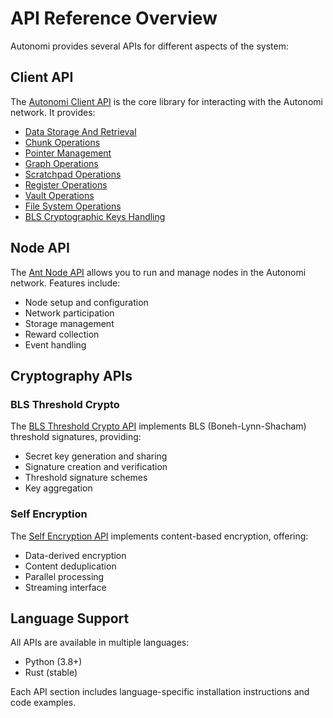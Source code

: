 # API Reference Overview

Autonomi provides several APIs for different aspects of the system:

## Client API

The [Autonomi Client API](autonomi-client/) is the core library for interacting with the Autonomi network. It provides:

* [Data Storage And Retrieval](autonomi-client/data.md)
* [Chunk Operations](autonomi-client/chunks.md)
* [Pointer Management](autonomi-client/pointer.md)
* [Graph Operations](autonomi-client/graphentry.md)
* [Scratchpad Operations](autonomi-client/scratchpad.md)
* [Register Operations](autonomi-client/register.md)
* [Vault Operations](autonomi-client/vault.md)
* [File System Operations](autonomi-client/files.md)
* [BLS Cryptographic Keys Handling](../core-concepts/bls-keys.md)

## Node API

The [Ant Node API](ant-node.md) allows you to run and manage nodes in the Autonomi network. Features include:

* Node setup and configuration
* Network participation
* Storage management
* Reward collection
* Event handling

## Cryptography APIs

### BLS Threshold Crypto

The [BLS Threshold Crypto API](blsttc.md) implements BLS (Boneh-Lynn-Shacham) threshold signatures, providing:

* Secret key generation and sharing
* Signature creation and verification
* Threshold signature schemes
* Key aggregation

### Self Encryption

The [Self Encryption API](self-encryption.md) implements content-based encryption, offering:

* Data-derived encryption
* Content deduplication
* Parallel processing
* Streaming interface

## Language Support

All APIs are available in multiple languages:

* Python (3.8+)
* Rust (stable)

Each API section includes language-specific installation instructions and code examples.
